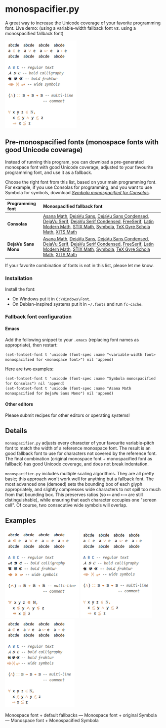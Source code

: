 # monospacifier.py

A great way to increase the Unicode coverage of your favorite programming font. Live demo: (using a variable-width fallback font *vs.* using a monospacified fallback font)

![default vs monospacified](demo/symbola-loop.gif)

## Pre-monospacified fonts (monospace fonts with good Unicode coverage)

Instead of running this program, you can download a pre-generated monospace font with good Unicode coverage, adjusted to your favourite programming font, and use it as a fallback.

Choose the right font from this list, based on your main programming font. For example, if you use Consolas for programming, and you want to use Symbola for symbols, download [*Symbola monospacified for Consolas*](./fonts/Symbola_monospacified_for_Consolas.ttf).

| Programming font     | Monospacified fallback font                                                                                                                                                                                                                                                                                                                                                                                                                                                                                                                                                                                                                                                                                                                                                                                                                                         |
|:---------------------|:--------------------------------------------------------------------------------------------------------------------------------------------------------------------------------------------------------------------------------------------------------------------------------------------------------------------------------------------------------------------------------------------------------------------------------------------------------------------------------------------------------------------------------------------------------------------------------------------------------------------------------------------------------------------------------------------------------------------------------------------------------------------------------------------------------------------------------------------------------------------|
| **Consolas**         | [Asana Math](./fonts/Asana_monospacified_for_Consolas.ttf), [DejaVu Sans](./fonts/DejaVuSans_monospacified_for_Consolas.ttf), [DejaVu Sans Condensed](./fonts/DejaVuSansCondensed_monospacified_for_Consolas.ttf), [DejaVu Serif](./fonts/DejaVuSerif_monospacified_for_Consolas.ttf), [DejaVu Serif Condensed](./fonts/DejaVuSerifCondensed_monospacified_for_Consolas.ttf), [FreeSerif](./fonts/FreeSerif_monospacified_for_Consolas.ttf), [Latin Modern Math](./fonts/LatinModernMath_monospacified_for_Consolas.ttf), [STIX Math](./fonts/STIXMath_monospacified_for_Consolas.ttf), [Symbola](./fonts/Symbola_monospacified_for_Consolas.ttf), [TeX Gyre Schola Math](./fonts/TeXGyreScholaMath_monospacified_for_Consolas.ttf), [XITS Math](./fonts/XITSMath_monospacified_for_Consolas.ttf)                                                                   |
| **DejaVu Sans Mono** | [Asana Math](./fonts/Asana_monospacified_for_DejaVuSansMono.ttf), [DejaVu Sans](./fonts/DejaVuSans_monospacified_for_DejaVuSansMono.ttf), [DejaVu Sans Condensed](./fonts/DejaVuSansCondensed_monospacified_for_DejaVuSansMono.ttf), [DejaVu Serif](./fonts/DejaVuSerif_monospacified_for_DejaVuSansMono.ttf), [DejaVu Serif Condensed](./fonts/DejaVuSerifCondensed_monospacified_for_DejaVuSansMono.ttf), [FreeSerif](./fonts/FreeSerif_monospacified_for_DejaVuSansMono.ttf), [Latin Modern Math](./fonts/LatinModernMath_monospacified_for_DejaVuSansMono.ttf), [STIX Math](./fonts/STIXMath_monospacified_for_DejaVuSansMono.ttf), [Symbola](./fonts/Symbola_monospacified_for_DejaVuSansMono.ttf), [TeX Gyre Schola Math](./fonts/TeXGyreScholaMath_monospacified_for_DejaVuSansMono.ttf), [XITS Math](./fonts/XITSMath_monospacified_for_DejaVuSansMono.ttf) |

If your favorite combination of fonts is not in this list, please let me know.

### Installation

Install the font:

* On Windows put it in `C:\Windows\Font`.
* On Debian-inspired systems put it in `~/.fonts` and run `fc-cache`.

### Fallback font configuration

#### Emacs

Add the following snippet to your `.emacs` (replacing font names as appropriate), then restart:

``` elisp
(set-fontset-font t 'unicode (font-spec :name "<variable-width font> monospacified for <monospace font>") nil 'append)
```

Here are two examples:

``` elisp
(set-fontset-font t 'unicode (font-spec :name "Symbola monospacified for Consolas") nil 'append)
(set-fontset-font t 'unicode (font-spec :name "Asana Math monospacified for DejaVu Sans Mono") nil 'append)
```

#### Other editors

Please submit recipes for other editors or operating systems!

## Details

`monospacifier.py` adjusts every character of your favourite variable-pitch font to match the width of a reference monospace font. The result is an good fallback font to use for characters not covered by the reference font. The final combination (original monospace font + monospacified font as fallback) has good Unicode coverage, and does not break indentation.

`monospacifier.py` includes multiple scaling algorithms. They are all pretty basic; this approach won't work well for anything but a fallback font. The most advanced one (demoed) sets the bounding box of each glyph appropriately, and slightly compresses wide characters to not spill too much from that bounding box. This preserves ratios (so ↦ and ⟼ are still distinguishable), while ensuring that each character occupies one "screen cell". Of course, two consecutive wide symbols will overlap.

## Examples

![inconsistent fallbacks](demo/original.png) ![consistent fallback](demo/symbola.png) ![monospacified fallback](demo/symbola-monospacified.png)

Monospace font + default fallbacks — Monospace font + original Symbola — Monospace font + Monospacified Symbola
